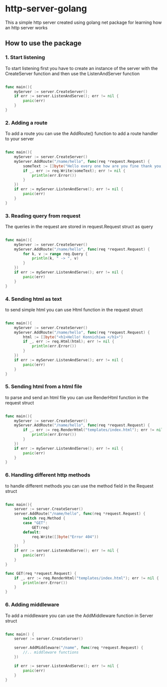 # http-server-golang

This a simple http server created using golang net package for learning how an http server works

## How to use the package

### 1. Start listening
To start listening first you have to create an instance of the server with the CreateServer function and then use the ListenAndServer function
```go

func main(){
    myServer := server.CreateServer()
    if err := server.ListenAndServe(); err != nil {
		panic(err)
	}
}

```

### 2. Adding a route 
To add a route you can use the AddRoute() function to add a route handler to your server

```go

func main(){
    myServer := server.CreateServer()
    myServer.AddRoute("/name/hello", func(req *request.Request) {
        someText := []byte("Hello every one how are you fine thank you, OHHHH MYYYYY GAAAHHHHH !!!")
        if _, err := req.Write(someText); err != nil {
            println(err.Error())
        }
    })
    if err := myServer.ListenAndServe(); err != nil {
		panic(err)
	}
}

```

### 3. Reading query from request 
The queries in the request are stored in request.Request struct as query

``` go 

func main(){
    myServer := server.CreateServer()
    myServer.AddRoute("/name/hello", func(req *request.Request) {
        for k, v := range req.Query {
            println(k, " -> ", v)
        }
    })
    if err := myServer.ListenAndServe(); err != nil {
		panic(err)
	}
}

```

### 4. Sending html as text 
to send simple html you can use Html function in the request struct

```go 

func main(){
    myServer := server.CreateServer()
    myServer.AddRoute("/name/hello", func(req *request.Request) {
        html := []byte("<h1>Hello! Konnichiwa </h1>")
        if _, err := req.Html(html); err != nil {
            println(err.Error())
        }
    })
    if err := myServer.ListenAndServe(); err != nil {
		panic(err)
	}
}

```

### 5. Sending html from a html file 
to parse and send an html file you can use RenderHtml function in the request struct

```go 

func main(){
    myServer := server.CreateServer()
    myServer.AddRoute("/name/hello", func(req *request.Request) {
        if _, err := req.RenderHtml("templates/index.html"); err != nil {
			println(err.Error())
		}
    })
    if err := myServer.ListenAndServe(); err != nil {
		panic(err)
	}
}

```

### 6. Handling different http methods
to handle different methods you can use the method field in the Request struct

```go 

func main(){
    server := server.CreateServer()
	server.AddRoute("/name/hello", func(req *request.Request) {
		switch req.Method {
		case "GET":
			GET(req)
		default:
			req.Write([]byte("Error 404"))
		}
	})
	if err := server.ListenAndServe(); err != nil {
		panic(err)
	}
}

func GET(req *request.Request) {
	if _, err := req.RenderHtml("templates/index.html"); err != nil {
		println(err.Error())
	}
}

```

### 6. Adding middleware 
To add a middleware you can use the AddMiddleware function in Server struct

``` go

func main() {
	server := server.CreateServer()

	server.AddMiddleware("/name", func(req *request.Request) {
		//.. middleware functions
	})

	if err := server.ListenAndServe(); err != nil {
		panic(err)
	}
}

```